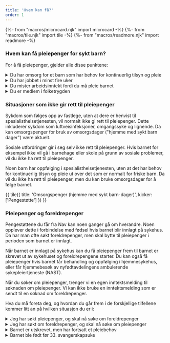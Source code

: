 ```yaml
---
title: 'Hvem kan få?'
order: 1
---
```

{%- from "macros/microcard.njk" import microcard -%}
{%- from "macros/tile.njk" import tile -%}
{%- from "macros/readmore.njk" import readmore -%}

### Hvem kan få pleiepenger for sykt barn?
For å få pleiepenger, gjelder alle disse punktene:

<div class='accordion'>
  <details>
    <summary>Du har omsorg for et barn som har behov for kontinuerlig tilsyn og pleie</summary>
    {% prose %}{% endprose %}
  </details>
  <details>
    <summary>Du har jobbet i minst fire uker</summary>
    {% prose %}{% endprose %}
  </details>
  <details>
    <summary>Du mister arbeidsinntekt fordi du må pleie barnet</summary>
    {% prose %}{% endprose %}
  </details>
  <details>
    <summary>Du er medlem i folketrygden</summary>
    {% prose %}{% endprose %}
  </details>
</div>

### Situasjoner som ikke gir rett til pleiepenger
Sykdom som følges opp av fastlege, uten at dere er henvist til spesialisthelsetjenesten, vil normalt ikke gi rett til pleiepenger. Dette inkluderer sykdom som luftveisinfeksjoner, omgangssyke og lignende. Da kan omsorgspenger for bruk av omsorgsdager ("hjemme med sykt barn dager") være aktuelt.

Sosiale utfordringer gir i seg selv ikke rett til pleiepenger. Hvis barnet for eksempel ikke vil gå i barnehage eller skole på grunn av sosiale problemer, vil du ikke ha rett til pleiepenger. 

Noen barn har oppfølging i spesialisthelsetjenesten, uten at det har behov for kontinuerlig tilsyn og pleie ut over det som er normalt for friske barn. Da vil du ikke ha rett til pleiepenger, men du kan bruke omsorgsdager for å følge barnet. 

{{ tile({ title: 'Omsorgspenger (hjemme med sykt barn-dager)', kicker: ['Pengestøtte'] }) }}

### Pleiepenger og foreldrepenger
Pengestøttene du får fra Nav kan noen ganger gå om hverandre. Noen opplever dette i forbindelse med fødsel hvis barnet blir innlagt på sykehus. Da har man ofte søkt foreldrepenger, men skal bytte til pleiepenger i perioden som barnet er innlagt.

Når barnet er innlagt på sykehus kan du få pleiepenger frem til barnet er skrevet ut av sykehuset og foreldrepengene starter. Du kan også få pleiepenger hvis barnet får behandling og oppfølging i hjemmesykehus, eller får hjemmebesøk av nyfødtavdelingens ambulerende sykepleiertjeneste (NAST).

Når du søker om pleiepenger, trenger vi en egen inntektsmelding til søknaden om pleiepenger. Vi kan ikke bruke en inntektsmelding som er sendt til en søknad om foreldrepenger. 

Hva du må foreta deg, og hvordan du går frem i de forskjellige tilfellene kommer litt an på hvilken situasjon du er i:

<div class='accordion'>
  <details>
    <summary>Jeg har søkt pleiepenger, og skal nå søke om foreldrepenger</summary>
    {% prose %}{% endprose %}
  </details>
  <details>
    <summary>Jeg har søkt om foreldrepenger, og skal nå søke om pleiepenger</summary>
    {% prose %}{% endprose %}
  </details>
  <details>
    <summary>Barnet er utskrevet, men har fortsatt et pleiebehov</summary>
    {% prose %}{% endprose %}
  </details>
  <details>
    <summary>Barnet ble født før 33. svangerskapsuke</summary>
    {% prose %}{% endprose %}
  </details>
</div>
